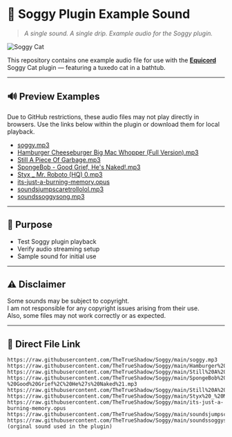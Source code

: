 # 🎵 Soggy Plugin Example Sound  
> *A single sound. A single drip. Example audio for the Soggy plugin.*

![Soggy Cat](https://soggy.cat/assets/images/soggycat.webp)

This repository contains one example audio file for use with the **[Equicord](https://github.com/Equicord/Equicord)** Soggy Cat plugin — featuring a tuxedo cat in a bathtub.

---

## 🔊 Preview Examples

Due to GitHub restrictions, these audio files may not play directly in browsers. Use the links below within the plugin or download them for local playback.

- [soggy.mp3](https://raw.githubusercontent.com/TheTrueShadow/Soggy/main/soggy.mp3)  
- [Hamburger Cheeseburger Big Mac Whopper (Full Version).mp3](https://raw.githubusercontent.com/TheTrueShadow/Soggy/main/Hamburger%20Cheeseburger%20Big%20Mac%20Whopper%20%28Full%20Version%29.mp3)  
- [Still A Piece Of Garbage.mp3](https://raw.githubusercontent.com/TheTrueShadow/Soggy/main/Still%20A%20Piece%20Of%20Garbage.mp3)  
- [SpongeBob - Good Grief, He's Naked!.mp3](https://raw.githubusercontent.com/TheTrueShadow/Soggy/main/SpongeBob%20-%20Good%20Grief%2C%20He%27s%20Naked%21.mp3)  
- [Styx _ Mr. Roboto (HQ) 0.mp3](https://raw.githubusercontent.com/TheTrueShadow/Soggy/main/Styx%20_%20Mr.%20Roboto%20%28HQ%29%200.mp3)  
- [its-just-a-burning-memory.opus](https://raw.githubusercontent.com/TheTrueShadow/Soggy/main/its-just-a-burning-memory.opus)  
- [soundsjumpscaretrollolol.mp3](https://raw.githubusercontent.com/TheTrueShadow/Soggy/main/soundsjumpscaretrollolol.mp3)  
- [soundssoggysong.mp3](https://raw.githubusercontent.com/TheTrueShadow/Soggy/main/soundssoggysong.mp3)  


---

## 🧼 Purpose

- Test Soggy plugin playback  
- Verify audio streaming setup  
- Sample sound for initial use
---

## ⚠️ Disclaimer

Some sounds may be subject to copyright.  
I am not responsible for any copyright issues arising from their use.  
Also, some files may not work correctly or as expected.

---

## 📁 Direct File Link

```plaintext
https://raw.githubusercontent.com/TheTrueShadow/Soggy/main/soggy.mp3
https://raw.githubusercontent.com/TheTrueShadow/Soggy/main/Hamburger%20Cheeseburger%20Big%20Mac%20Whopper%20%28Full%20Version%29.mp3
https://raw.githubusercontent.com/TheTrueShadow/Soggy/main/Still%20A%20Piece%20Of%20Garbage.mp3
https://raw.githubusercontent.com/TheTrueShadow/Soggy/main/SpongeBob%20-%20Good%20Grief%2C%20He%27s%20Naked%21.mp3
https://raw.githubusercontent.com/TheTrueShadow/Soggy/main/Still%20A%20Piece%20Of%20Garbage.mp3
https://raw.githubusercontent.com/TheTrueShadow/Soggy/main/Styx%20_%20Mr.%20Roboto%20%28HQ%29%200.mp3
https://raw.githubusercontent.com/TheTrueShadow/Soggy/main/its-just-a-burning-memory.opus
https://raw.githubusercontent.com/TheTrueShadow/Soggy/main/soundsjumpscaretrollolol.mp3
https://raw.githubusercontent.com/TheTrueShadow/Soggy/main/soundssoggysong.mp3 (orginal sound used in the plugin)
